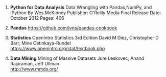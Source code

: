 1. __Python for Data Analysis__
  Data Wrangling with Pandas,NumPy, and IPython By Wes McKinney Publisher: O'Reilly Media Final Release Date: October 2012 Pages: 466
  
2. __Pandas__
  https://github.com/jvns/pandas-cookbook

3. __Statistics__
  OpenIntro Statistics 3rd Edition
  David M Diez, Christopher D Barr, Mine Cetinkaya-Rundel
  https://www.openintro.org/stat/textbook.php

4. __Data Mining__
  Mining of Massive Datasets
  Jure Leskovec, Anand Rajaraman, Jeff Ullman  
  http://www.mmds.org/
